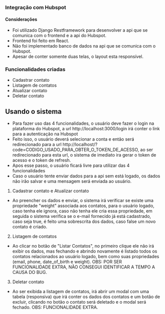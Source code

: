 ### Integração com Hubspot

#### Considerações

- Foi utilizado Django Restframework para desenvolver a api que se comunica com o frontend e a api do Hubspot.
- Frontend foi feito em React.
- Não foi implementado banco de dados na api que se comunica com o Hubspot.
- Apesar de conter somente duas telas, o layout esta responsível.

### Funcionalidades criadas

- Cadastrar contato
- Listagem de contatos
- Atualizar contato
- Deletar contato

## Usando o sistema

- Para fazer uso das 4 funcionalidades, o usuário deve fazer o login na plataforma do Hubspot, a url http://localhost:3000/login irá conter o link para a autenticação na Hubspot
- Feito isso, o usuário deverá selecionar a conta e então será redirecionado para a url http://localhost/?code=CODIGO_USADO_PARA_OBTER_O_TOKEN_DE_ACESSO, ao ser redirecionado para esta url, o sistema de imediato ira gerar o token de acesso e o token de refresh.
- Apos esse passo, o usuário ficará livre para utilizar das 4 funcionalidades
- Caso o usuário tente enviar dados para a api sem está logado, os dados não irão salvar e uma mensagem será enviada ao usuário.

1. Cadastrar contato e Atualizar contato
- Ao preencher os dados e enviar, o sistema irá verificar se existe uma propriedade "weight" associada aos contatos, para o usuário logado, caso tenha ele ignora, caso não tenha ele cria essa propriedade, em seguida o sistema verifica se o e-mail fornecido já está cadastrado, caso seja true, é feito uma sobrescrita dos dados, caso false um novo contato é criado.
2. Listagem de contatos
- Ao clicar no botão de "Listar Contatos", no primeiro clique ele não irá exibir os dados, mas fechando e abrindo novamente é listado todos os contatos relacionados ao usuário logado, bem como suas propriedades (email, phone, date_of_birth e weight). OBS: POR SER FUNCIONALIDADE EXTRA, NÃO CONSEGUI IDENTIFICAR A TEMPO A CAUSA DO BUG.
3. Deletar contato
- Ao ser exibida a listagem de contatos, irá abrir um modal com uma tabela (responsiva) que irá conter os dados dos contatos e um botão de excluir, clicando no botão o contato será deletado e o modal será fechado. OBS: FUNCIONALIDADE EXTRA.
